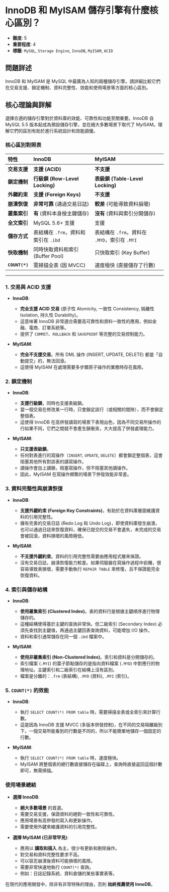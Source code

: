 # InnoDB 和 MyISAM 儲存引擎有什麼核心區別？

- **難度**: 5
- **重要程度**: 4
- **標籤**: `MySQL`, `Storage Engine`, `InnoDB`, `MyISAM`, `ACID`

## 問題詳述

InnoDB 和 MyISAM 是 MySQL 中最廣為人知的兩種儲存引擎。請詳細比較它們在交易支援、鎖定機制、資料完整性、效能和使用場景等方面的核心區別。

## 核心理論與詳解

選擇合適的儲存引擎對於資料庫的效能、可靠性和功能至關重要。InnoDB 自 MySQL 5.5 版本起成為預設儲存引擎，並在絕大多數場景下取代了 MyISAM。理解它們的區別有助於進行系統設計和效能調優。

### 核心區別對照表

| 特性 | InnoDB | MyISAM |
| :--- | :--- | :--- |
| **交易支援** | **支援 (ACID)** | **不支援** |
| **鎖定機制** | **行級鎖 (Row-Level Locking)** | **表級鎖 (Table-Level Locking)** |
| **外鍵約束** | **支援 (Foreign Keys)** | **不支援** |
| **崩潰恢復** | **非常可靠** (通過交易日誌) | **較差** (可能導致資料損壞) |
| **叢集索引** | **有** (資料本身按主鍵儲存) | **沒有** (資料與索引分開儲存) |
| **全文索引** | MySQL 5.6+ 支援 | 支援 |
| **儲存方式** | 表結構在 `.frm`，資料和索引在 `.ibd` | 表結構在 `.frm`，資料在 `.MYD`，索引在 `.MYI` |
| **快取機制** | 同時快取資料和索引 (Buffer Pool) | 只快取索引 (Key Buffer) |
| **`COUNT(*)`** | 需掃描全表 (因 MVCC) | 速度極快 (直接儲存了行數) |

---

### 1. 交易與 ACID 支援

- **InnoDB**:
  - **完全支援 ACID 交易** (原子性 Atomicity, 一致性 Consistency, 隔離性 Isolation, 持久性 Durability)。
  - 這意味著 InnoDB 非常適合需要高可靠性和資料一致性的應用，例如金融、電商、訂單系統等。
  - 提供了 `COMMIT`、`ROLLBACK` 和 `SAVEPOINT` 等完整的交易控制能力。

- **MyISAM**:
  - **完全不支援交易**。所有 DML 操作 (INSERT, UPDATE, DELETE) 都是「自動提交」的，無法回滾。
  - 這使得 MyISAM 在處理需要多步驟原子操作的業務時存在風險。

### 2. 鎖定機制

- **InnoDB**:
  - **支援行級鎖**，同時也支援表級鎖。
  - 當一個交易在修改某一行時，只會鎖定該行（或相關的間隙），而不會鎖定整個表。
  - 這使得 InnoDB 在高併發讀寫的場景下表現出色，因為不同交易所操作的行如果不同，它們之間就不會產生鎖衝突，大大提高了併發處理能力。

- **MyISAM**:
  - **只支援表級鎖**。
  - 任何對表進行的寫操作（`INSERT`, `UPDATE`, `DELETE`）都會鎖定整個表，這會阻塞其他所有對該表的讀寫操作。
  - 讀操作會加上讀鎖，阻塞寫操作，但不阻塞其他讀操作。
  - 因此，MyISAM 在寫操作頻繁的場景下併發效能非常差。

### 3. 資料完整性與崩潰恢復

- **InnoDB**:
  - **支援外鍵約束 (Foreign Key Constraints)**，有助於在資料庫層面維護資料的引用完整性。
  - 擁有完善的交易日誌 (Redo Log 和 Undo Log)，即使資料庫發生崩潰，也可以通過日誌來恢復資料，確保已提交的交易不會遺失，未完成的交易會被回滾，資料損壞的風險極低。

- **MyISAM**:
  - **不支援外鍵約束**。資料的引用完整性需要由應用程式層來保證。
  - 沒有交易日誌，崩潰恢復能力較差。如果伺服器在寫操作過程中宕機，很容易導致表損壞，需要手動執行 `REPAIR TABLE` 來修復，且不保證能完全恢復資料。

### 4. 索引與儲存結構

- **InnoDB**:
  - **使用叢集索引 (Clustered Index)**。表的資料行是根據主鍵順序進行物理儲存的。
  - 這種結構使得基於主鍵的查詢非常快。但二級索引 (Secondary Index) 必須先查找到主鍵值，再通過主鍵回表查詢資料，可能增加 I/O 操作。
  - 資料和索引通常儲存在同一個 `.ibd` 檔案中。

- **MyISAM**:
  - **使用非叢集索引 (Non-Clustered Index)**。索引和資料是分開儲存的。
  - 索引檔案 (`.MYI`) 的葉子節點儲存的是指向資料檔案 (`.MYD`) 中對應行的物理地址。主鍵索引和二級索引在結構上沒有區別。
  - 檔案是分離的：`.frm` (表結構), `.MYD` (資料), `.MYI` (索引)。

### 5. `COUNT(*)` 的效能

- **InnoDB**:
  - 執行 `SELECT COUNT(*) FROM table` 時，需要掃描全表或全索引來計算行數。
  - 這是因為 InnoDB 支援 MVCC (多版本併發控制)，在不同的交易隔離級別下，一個交易所能看到的行數是不同的，所以不能簡單地儲存一個固定的行數。

- **MyISAM**:
  - 執行 `SELECT COUNT(*) FROM table` 時，速度極快。
  - MyISAM 將整個表的總行數直接儲存在磁碟上，查詢時直接返回這個計數即可，無需掃描。

### 使用場景總結

- **選擇 InnoDB**:
  - **絕大多數場景** 的首選。
  - 需要交易支援，保證資料的絕對一致性和可靠性。
  - 應用場景有高併發的寫入和更新操作。
  - 需要使用外鍵來維護資料的引用完整性。

- **選擇 MyISAM (已非常罕見)**:
  - 應用以 **讀取和插入** 為主，很少有更新和刪除操作。
  - 對交易和資料完整性要求不高。
  - 可以容忍崩潰後資料可能損壞的風險。
  - 需要非常快速地執行 `COUNT(*)` 查詢。
  - 例如：日誌記錄系統、資料倉儲的某些事實表等。

在現代的應用開發中，除非有非常特殊的理由，否則 **始終推薦使用 InnoDB**。

